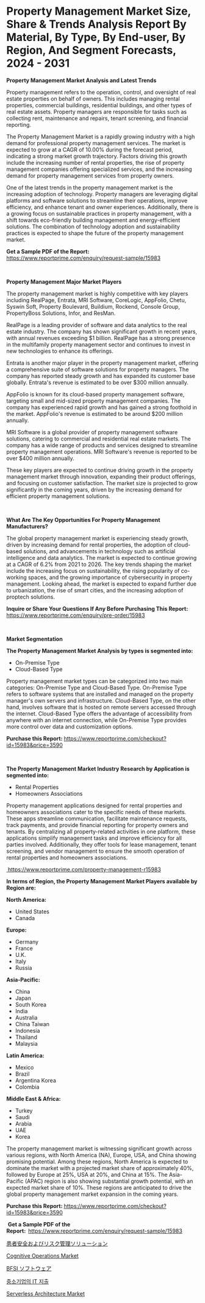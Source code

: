 <p><h1>Property Management Market Size, Share & Trends Analysis Report By Material, By Type, By End-user, By Region, And Segment Forecasts, 2024 - 2031</h1></p><p><strong>Property Management Market Analysis and Latest Trends</strong></p>
<p><p>Property management refers to the operation, control, and oversight of real estate properties on behalf of owners. This includes managing rental properties, commercial buildings, residential buildings, and other types of real estate assets. Property managers are responsible for tasks such as collecting rent, maintenance and repairs, tenant screening, and financial reporting.</p><p>The Property Management Market is a rapidly growing industry with a high demand for professional property management services. The market is expected to grow at a CAGR of 10.00% during the forecast period, indicating a strong market growth trajectory. Factors driving this growth include the increasing number of rental properties, the rise of property management companies offering specialized services, and the increasing demand for property management services from property owners.</p><p>One of the latest trends in the property management market is the increasing adoption of technology. Property managers are leveraging digital platforms and software solutions to streamline their operations, improve efficiency, and enhance tenant and owner experiences. Additionally, there is a growing focus on sustainable practices in property management, with a shift towards eco-friendly building management and energy-efficient solutions. The combination of technology adoption and sustainability practices is expected to shape the future of the property management market.</p></p>
<p><strong>Get a Sample PDF of the Report:&nbsp;</strong> <a href="https://www.reportprime.com/enquiry/request-sample/15983">https://www.reportprime.com/enquiry/request-sample/15983</a></p>
<p>&nbsp;</p>
<p><strong>Property Management Major Market Players</strong></p>
<p><p>The property management market is highly competitive with key players including RealPage, Entrata, MRI Software, CoreLogic, AppFolio, Chetu, Syswin Soft, Property Boulevard, Buildium, Rockend, Console Group, PropertyBoss Solutions, Infor, and ResMan. </p><p>RealPage is a leading provider of software and data analytics to the real estate industry. The company has shown significant growth in recent years, with annual revenues exceeding $1 billion. RealPage has a strong presence in the multifamily property management sector and continues to invest in new technologies to enhance its offerings.</p><p>Entrata is another major player in the property management market, offering a comprehensive suite of software solutions for property managers. The company has reported steady growth and has expanded its customer base globally. Entrata's revenue is estimated to be over $300 million annually.</p><p>AppFolio is known for its cloud-based property management software, targeting small and mid-sized property management companies. The company has experienced rapid growth and has gained a strong foothold in the market. AppFolio's revenue is estimated to be around $200 million annually.</p><p>MRI Software is a global provider of property management software solutions, catering to commercial and residential real estate markets. The company has a wide range of products and services designed to streamline property management operations. MRI Software's revenue is reported to be over $400 million annually.</p><p>These key players are expected to continue driving growth in the property management market through innovation, expanding their product offerings, and focusing on customer satisfaction. The market size is projected to grow significantly in the coming years, driven by the increasing demand for efficient property management solutions.</p></p>
<p>&nbsp;</p>
<p><strong>What Are The Key Opportunities For Property Management Manufacturers?</strong></p>
<p><p>The global property management market is experiencing steady growth, driven by increasing demand for rental properties, the adoption of cloud-based solutions, and advancements in technology such as artificial intelligence and data analytics. The market is expected to continue growing at a CAGR of 6.2% from 2021 to 2026. The key trends shaping the market include the increasing focus on sustainability, the rising popularity of co-working spaces, and the growing importance of cybersecurity in property management. Looking ahead, the market is expected to expand further due to urbanization, the rise of smart cities, and the increasing adoption of proptech solutions.</p></p>
<p><strong>Inquire or Share Your Questions If Any Before Purchasing This Report:</strong> <a href="https://www.reportprime.com/enquiry/pre-order/15983">https://www.reportprime.com/enquiry/pre-order/15983</a></p>
<p>&nbsp;</p>
<p><strong>Market Segmentation</strong></p>
<p><strong>The Property Management Market Analysis by types is segmented into:</strong></p>
<p><ul><li>On-Premise Type</li><li>Cloud-Based Type</li></ul></p>
<p><p>Property management market types can be categorized into two main categories: On-Premise Type and Cloud-Based Type. On-Premise Type refers to software systems that are installed and managed on the property manager's own servers and infrastructure. Cloud-Based Type, on the other hand, involves software that is hosted on remote servers accessed through the internet. Cloud-Based Type offers the advantage of accessibility from anywhere with an internet connection, while On-Premise Type provides more control over data and customization options.</p></p>
<p><strong>Purchase this Report:&nbsp;</strong><a href="https://www.reportprime.com/checkout?id=15983&price=3590">https://www.reportprime.com/checkout?id=15983&price=3590</a></p>
<p>&nbsp;</p>
<p><strong>The Property Management Market Industry Research by Application is segmented into:</strong></p>
<p><ul><li>Rental Properties</li><li>Homeowners Associations</li></ul></p>
<p><p>Property management applications designed for rental properties and homeowners associations cater to the specific needs of these markets. These apps streamline communication, facilitate maintenance requests, track payments, and provide financial reporting for property owners and tenants. By centralizing all property-related activities in one platform, these applications simplify management tasks and improve efficiency for all parties involved. Additionally, they offer tools for lease management, tenant screening, and vendor management to ensure the smooth operation of rental properties and homeowners associations.</p></p>
<p><a href="https://www.reportprime.com/property-management-r15983">&nbsp;https://www.reportprime.com/property-management-r15983</a></p>
<p><strong>In terms of Region, the Property Management Market Players available by Region are:</strong></p>
<p>
    <p> <strong> North America: </strong>
        <ul>
            <li>United States</li>
            <li>Canada</li>
        </ul>
        </p> 
    <p> <strong> Europe: </strong>
        <ul>
            <li>Germany</li>
            <li>France</li>
            <li>U.K.</li>
            <li>Italy</li>
            <li>Russia</li>
        </ul>
        </p> 
    <p> <strong> Asia-Pacific: </strong>
        <ul>
            <li>China</li>
            <li>Japan</li>
            <li>South Korea</li>
            <li>India</li>
            <li>Australia</li>
            <li>China Taiwan</li>
            <li>Indonesia</li>
            <li>Thailand</li>
            <li>Malaysia</li>
        </ul>
        </p> 
    <p> <strong> Latin America: </strong>
        <ul>
            <li>Mexico</li>
            <li>Brazil</li>
            <li>Argentina Korea</li>
            <li>Colombia</li>
        </ul>
        </p> 
    <p> <strong> Middle East & Africa: </strong>
        <ul>
            <li>Turkey</li>
            <li>Saudi</li>
            <li>Arabia</li>
            <li>UAE</li>
            <li>Korea</li>
        </ul>
    </p>
    </p>
<p><p>The property management market is witnessing significant growth across various regions, with North America (NA), Europe, USA, and China showing promising potential. Among these regions, North America is expected to dominate the market with a projected market share of approximately 40%, followed by Europe at 25%, USA at 20%, and China at 15%. The Asia-Pacific (APAC) region is also showing substantial growth potential, with an expected market share of 10%. These regions are anticipated to drive the global property management market expansion in the coming years.</p></p>
<p><strong>Purchase this Report: </strong><a href="https://www.reportprime.com/checkout?id=15983&price=3590">https://www.reportprime.com/checkout?id=15983&price=3590</a></p>
<p>&nbsp;<strong>Get a Sample PDF of the Report:&nbsp;&nbsp;</strong><a href="https://www.reportprime.com/enquiry/request-sample/15983">https://www.reportprime.com/enquiry/request-sample/15983</a></p>
<p><strong></strong></p>
<p><p><a href="https://github.com/hwbcz413288296/Market-Research-Report-List-2/blob/main/997244082175.md">患者安全およびリスク管理ソリューション</a></p><p><a href="https://github.com/AlysaLedner2023/Market-Research-Report-List-1/blob/main/cognitive-operations-market.md">Cognitive Operations Market</a></p><p><a href="https://medium.com/@deontestanton2023/bfsi%E3%82%BD%E3%83%95%E3%83%88%E3%82%A6%E3%82%A7%E3%82%A2%E5%B8%82%E5%A0%B4-2031%E5%B9%B4%E3%81%BE%E3%81%A7%E3%81%AE%E6%88%90%E5%8A%9F%E3%81%97%E3%81%9F%E3%83%93%E3%82%B8%E3%83%8D%E3%82%B9%E6%88%A6%E7%95%A5%E3%81%AE%E9%8D%B5%E3%82%92%E4%BA%88%E6%B8%AC-f0f91276ceed">BFSI ソフトウェア</a></p><p><a href="https://github.com/fredrickeglers/Market-Research-Report-List-2/blob/main/106522176586.md">중소기업의 IT 지출</a></p><p><a href="https://github.com/Sherrillcrooksxa8i18ucf2m/Market-Research-Report-List-2/blob/main/serverless-architecture-market.md">Serverless Architecture Market</a></p></p>